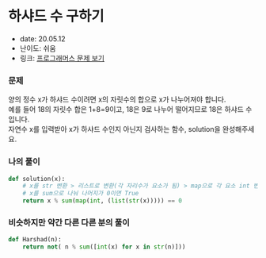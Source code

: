 # 하샤드 수 구하기
* date: 20.05.12
* 난이도: 쉬움
* 링크: [프로그래머스 문제 보기](https://programmers.co.kr/learn/courses/30/lessons/12947)

### 문제
양의 정수 x가 하샤드 수이려면 x의 자릿수의 합으로 x가 나누어져야 합니다.  
예를 들어 18의 자릿수 합은 1+8=9이고, 18은 9로 나누어 떨어지므로 18은 하샤드 수입니다.  
자연수 x를 입력받아 x가 하샤드 수인지 아닌지 검사하는 함수, solution을 완성해주세요.

### 나의 풀이

```python
def solution(x):
    # x를 str 변환 > 리스트로 변환(각 자리수가 요소가 됨) > map으로 각 요소 int 변환 > sum
    # x를 sum으로 나눠 나머지가 0이면 True
    return x % sum(map(int, (list(str(x))))) == 0
```

### 비슷하지만 약간 다른 다른 분의 풀이

```python
def Harshad(n):
    return not( n % sum([int(x) for x in str(n)]))
```
